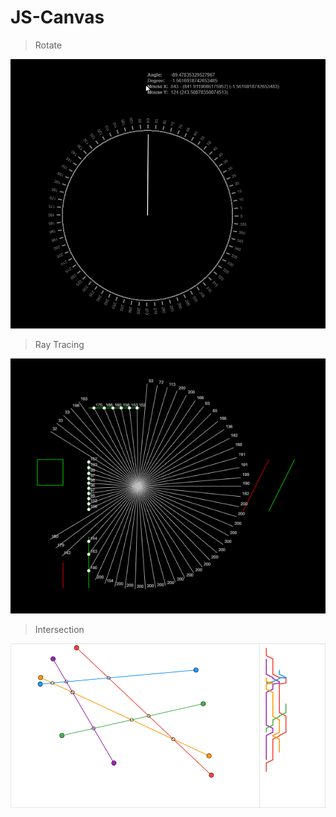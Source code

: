 # JS-Canvas
> Rotate
> 
![image1.png](rotate/images/image1.png)

> Ray Tracing
> 
![image1.png](raytracing/images/image1.png)

> Intersection
> 
![image1.png](intersection/images/image1.png)
